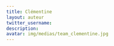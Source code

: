 ```yaml
---
title: Clémentine
layout: auteur
twitter_username:
description:
avatar: img/medias/team_clementine.jpg
---
```


